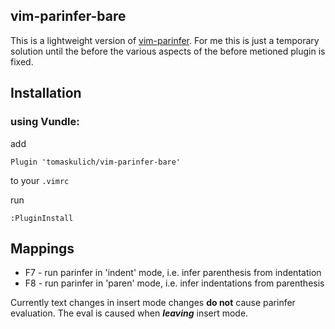 ## vim-parinfer-bare

This is a lightweight version of [vim-parinfer](https://github.com/oakmac/parinfer-viml). For me this is
just a temporary solution until the before the various aspects of the before metioned plugin is
fixed.

## Installation

### using Vundle:

add

```
Plugin 'tomaskulich/vim-parinfer-bare'
```

to your `.vimrc`

run

```
:PluginInstall
```


## Mappings

- F7 - run parinfer in 'indent' mode, i.e. infer parenthesis from indentation
- F8 - run parinfer in 'paren' mode, i.e. infer indentations from parenthesis


Currently text changes in insert mode changes **do not** cause parinfer evaluation. The eval is caused when ***leaving*** insert mode.






